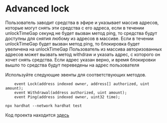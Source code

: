 # Advanced lock

Пользователь заводит средства в эфире и указывает массив адресов,
которые могут снять эти средства с его адреса, 
если в течении unlockTimeGap секунд не будет вызван метод ping, 
то средства будут доступны для снятия любому из адресов в массиве.
Если в течении unlockTimeGap будет вызван метод ping, то блокировка будет увеличена на unlockTimeGap
Пользователь из массива авторизованных адресов может вызвать метод withdraw и указать адрес, с которого он хочет снять средства. Если адрес указан верно, и время блокировки вышло то средства будут переведены на адрес пользователя

Используйте следующие эвенты для соответствующих методов.
```
    event Lock(address indexed owner, address[] authorized, uint amount);
    event Withdrawal(address authorized, uint amount);
    event Ping(address indexed owner, uint32 time);
```

```shell
npx hardhat --network hardhat test
```

Код проекта находится [здесь](https://github.com/dAppAdventure/dAppAdventure.github.io/tree/main/lessons/lesson3-7/advanced-lock)
